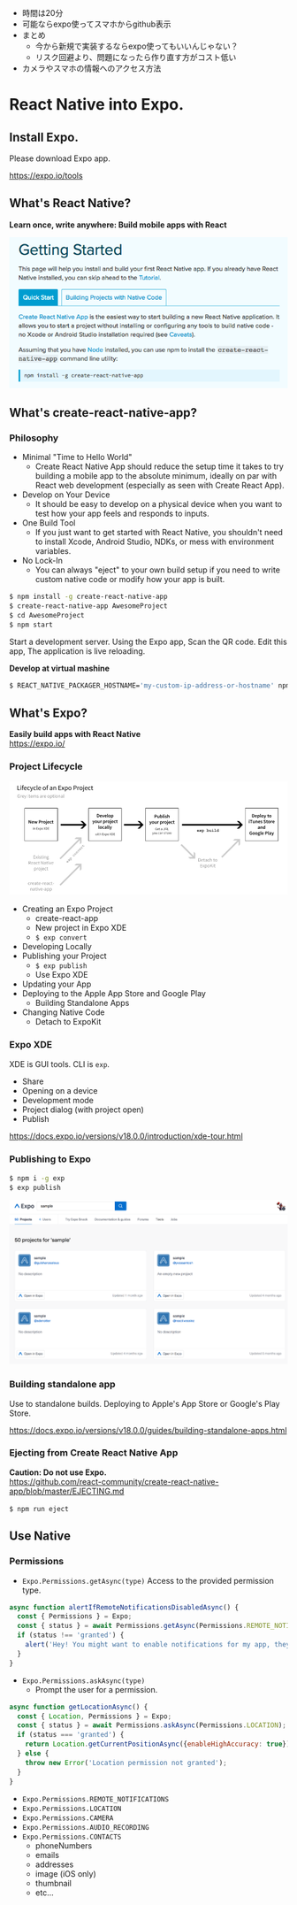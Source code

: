 + 時間は20分
+ 可能ならexpo使ってスマホからgithub表示
+ まとめ
  + 今から新規で実装するならexpo使ってもいいんじゃない？
  + リスク回避より、問題になったら作り直す方がコスト低い
+ カメラやスマホの情報へのアクセス方法

# React Native into Expo.

## Install Expo.

Please download Expo app.

https://expo.io/tools

## What's React Native?

**Learn once, write anywhere: Build mobile apps with React**

![react-native](./getting-started.png)

## What's create-react-native-app?
### Philosophy

+ Minimal "Time to Hello World"
    + Create React Native App should reduce the setup time it takes to try building a mobile app to the absolute minimum, ideally on par with React web development (especially as seen with Create React App).
+ Develop on Your Device
  + It should be easy to develop on a physical device when you want to test how your app feels and responds to inputs.
+ One Build Tool
  + If you just want to get started with React Native, you shouldn't need to install Xcode, Android Studio, NDKs, or mess with environment variables.
+ No Lock-In
  + You can always "eject" to your own build setup if you need to write custom native code or modify how your app is built.

```sh
$ npm install -g create-react-native-app
$ create-react-native-app AwesomeProject
$ cd AwesomeProject
$ npm start
```

Start a development server.
Using the Expo app, Scan the QR code.
Edit this app, The application is live reloading.

**Develop at virtual mashine**
```sh
$ REACT_NATIVE_PACKAGER_HOSTNAME='my-custom-ip-address-or-hostname' npm start
```

## What's Expo?
**Easily build apps with React Native**  
https://expo.io/

### Project Lifecycle

![lifecycle](lifecycle.png)

+ Creating an Expo Project
  + create-react-app
  + New project in Expo XDE
  + `$ exp convert`
+ Developing Locally
+ Publishing your Project
  + `$ exp publish`
  + Use Expo XDE
+ Updating your App
+ Deploying to the Apple App Store and Google Play
  + Building Standalone Apps
+ Changing Native Code
  + Detach to ExpoKit

### Expo XDE

XDE is GUI tools.
CLI is `exp`.

+ Share
+ Opening on a device
+ Development mode
+ Project dialog (with project open)
+ Publish

https://docs.expo.io/versions/v18.0.0/introduction/xde-tour.html

### Publishing to Expo
```sh
$ npm i -g exp
$ exp publish
```

![react-native](./publish.png)

### Building standalone app

Use to standalone builds.
Deploying to Apple's App Store or Google's Play Store.

https://docs.expo.io/versions/v18.0.0/guides/building-standalone-apps.html

### Ejecting from Create React Native App

**Caution: Do not use Expo.**  
https://github.com/react-community/create-react-native-app/blob/master/EJECTING.md

`$ npm run eject`

## Use Native

### Permissions
+ `Expo.Permissions.getAsync(type)`
  Access to the provided permission type.

```js
async function alertIfRemoteNotificationsDisabledAsync() {
  const { Permissions } = Expo;
  const { status } = await Permissions.getAsync(Permissions.REMOTE_NOTIFICATIONS);
  if (status !== 'granted') {
    alert('Hey! You might want to enable notifications for my app, they are good.');
  }
}
```

+ `Expo.Permissions.askAsync(type)`
  + Prompt the user for a permission.
```js
async function getLocationAsync() {
  const { Location, Permissions } = Expo;
  const { status } = await Permissions.askAsync(Permissions.LOCATION);
  if (status === 'granted') {
    return Location.getCurrentPositionAsync({enableHighAccuracy: true});
  } else {
    throw new Error('Location permission not granted');
  }
}
```

+ `Expo.Permissions.REMOTE_NOTIFICATIONS`
+ `Expo.Permissions.LOCATION`
+ `Expo.Permissions.CAMERA`
+ `Expo.Permissions.AUDIO_RECORDING`
+ `Expo.Permissions.CONTACTS`
  + phoneNumbers
  + emails
  + addresses
  + image (iOS only)
  + thumbnail
  + etc...
